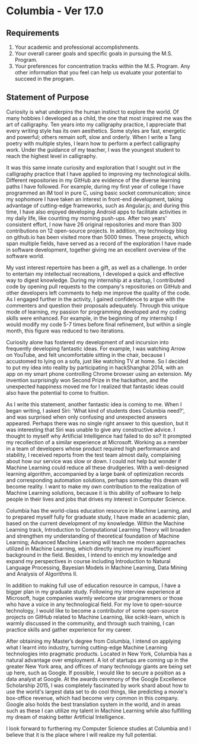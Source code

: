 # Columbia - Ver 17.0

## Requirements

1. Your academic and professional accomplishments.
2. Your overall career goals and specific goals in pursuing the M.S. Program.
3. Your preferences for concentration tracks within the M.S. Program. Any other information that you feel can help us evaluate your potential to succeed in the program.

## Statement of Purpose

Curiosity is what underpins the human instinct to explore the world. Of many hobbies I developed as a child, the one that most inspired me was the art of calligraphy. Ten years into my calligraphy practice, I appreciate that every writing style has its own aesthetics. Some styles are fast, energetic and powerful; others remain soft, slow and orderly. When I write a Tang poetry with multiple styles, I learn how to perform a perfect calligraphy work. Under the guidance of my teacher, I was the youngest student to reach the highest level in calligraphy.

It was this same innate curiosity and exploration that I sought out in the calligraphy practice that I have applied to improving my technological skills. Different repositories in my GitHub are evidence of the diverse learning paths I have followed. For example, during my first year of college I have programmed an IM tool in pure C, using basic socket communication; since my sophomore I have taken an interest in front-end development, taking advantage of cutting-edge frameworks, such as Angular.js; and during this time, I have also enjoyed developing Android apps to facilitate activities in my daily life, like counting my morning push-ups. After two years' consistent effort, I now have 26 original repositories and more than 300 contributions on 12 open-source projects. In addition, my technology blog on github.io has been visited more than 5000 times. These projects, which span multiple fields, have served as a record of the exploration I have made in software development, together giving me an excellent overview of the software world.

My vast interest repertoire has been a gift, as well as a challenge. In order to entertain my intellectual recreations, I developed a quick and effective way to digest knowledge. During my internship at a startup, I contributed code by opening pull requests to the company's repositories on GitHub and other developers left comments to help me improve the quality of the code. As I engaged further in the activity, I gained confidence to argue with the commenters and question their proposals adequately. Through this unique mode of learning, my passion for programming developed and my coding skills were enhanced. For example, in the beginning of my internship I would modify my code 5-7 times before final refinement, but within a single month, this figure was reduced to two iterations.

Curiosity alone has fostered my development of and incursion into frequently developing fantastic ideas. For example, I was watching Arrow on YouTube, and felt uncomfortable sitting in the chair, because I accustomed to lying on a sofa, just like watching TV at home. So I decided to put my idea into reality by participating in hackShanghai 2014, with an app on my smart phone controlling Chrome browser using an extension. My invention surprisingly won Second Prize in the hackathon, and the unexpected happiness moved me for I realized that fantastic ideas could also have the potential to come to fruition.

As I write this statement, another fantastic idea is coming to me. When I began writing, I asked Siri: 'What kind of students does Columbia need?', and was surprised when only confusing and unexpected answers appeared. Perhaps there was no single right answer to this question, but it was interesting that Siri was unable to give any constructive advice. I thought to myself why Artificial Intelligence had failed to do so? It prompted my recollection of a similar experience at Microsoft. Working as a member in a team of developers whose product required high performance and stability, I received reports from the test team almost daily, complaining about how our service was slow or down. I could not help but wonder if Machine Learning could reduce all these drudgeries. With a well-designed learning algorithm, accompanied by a large bank of optimization records and corresponding automation solutions, perhaps someday this dream will become reality. I want to make my own contribution to the realization of Machine Learning solutions, because it is this ability of software to help people in their lives and jobs that drives my interest in Computer Science.

Columbia has the world-class education resource in Machine Learning, and to prepared myself fully for graduate study, I have made an academic plan, based on the current development of my knowledge. Within the Machine Learning track, Introduction to Computational Learning Theory will broaden and strengthen my understanding of theoretical foundation of Machine Learning; Advanced Machine Learning will teach me modern approaches utilized in Machine Learning, which directly improve my insufficient background in the field. Besides, I intend to enrich my knowledge and expand my perspectives in course including Introduction to Natural Language Processing, Bayesian Models in Machine Learning, Data Mining and Analysis of Algorithms II.

In addition to making full use of education resource in campus, I have a bigger plan in my graduate study. Following my interview experience at Microsoft, huge companies warmly welcome star programmers or those who have a voice in any technological field. For my love to open-source technology, I would like to become a contributor of some open-source projects on GitHub related to Machine Learning, like scikit-learn, which is warmly discussed in the community, and through such training, I can practice skills and gather experience for my career.

After obtaining my Master’s degree from Columbia, I intend on applying what I learnt into industry, turning cutting-edge Machine Learning technologies into pragmatic products. Located in New York, Columbia has a natural advantage over employment. A lot of startups are coming up in the greater New York area, and offices of many technology giants are being set up here, such as Google. If possible, I would like to secure a position as a data analyst at Google. At the awards ceremony of the Google Excellence Scholarship 2015, I was completely fascinated by work shard about how to use the world's largest data set to do cool things, like predicting a movie's box-office revenue, which had become very common in this company. Google also holds the best translation system in the world, and in areas such as these I can utilize my talent in Machine Learning while also fulfilling my dream of making better Artificial Intelligence.

I look forward to furthering my Computer Science studies at Columbia and I believe that it is the place where I will realize my full potential.

